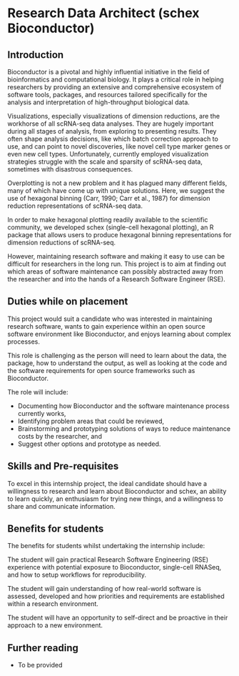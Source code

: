 # Research Data Architect (schex Bioconductor) 

## Introduction

Bioconductor is a pivotal and highly influential initiative in the field of bioinformatics and computational biology. It plays a critical role in helping researchers by providing an extensive and comprehensive ecosystem of software tools, packages, and resources tailored specifically for the analysis and interpretation of high-throughput biological data.  

Visualizations, especially visualizations of dimension reductions, are the workhorse of all scRNA-seq data analyses. They are hugely important during all stages of analysis, from exploring to presenting results. They often shape analysis decisions, like which batch correction approach to use, and can point to novel discoveries, like novel cell type marker genes or even new cell types. Unfortunately, currently employed visualization strategies struggle with the scale and sparsity of scRNA-seq data, sometimes with disastrous consequences. 

Overplotting is not a new problem and it has plagued many different fields, many of which have come up with unique solutions. Here, we suggest the use of hexagonal binning (Carr, 1990; Carr et al., 1987) for dimension reduction representations of scRNA-seq data. 

In order to make hexagonal plotting readily available to the scientific community, we developed schex (single-cell hexagonal plotting), an R package that allows users to produce hexagonal binning representations for dimension reductions of scRNA-seq. 

However, maintaining research software and making it easy to use can be difficult for researchers in the long run. This project is to aim at finding out which areas of software maintenance can possibly abstracted away from the researcher and into the hands of a Research Software Engineer (RSE). 

## Duties while on placement

This project would suit a candidate who was interested in maintaining research software, wants to gain experience within an open source software environment like Bioconductor, and enjoys learning about complex processes. 

This role is challenging as the person will need to learn about the data, the package, how to understand the output, as well as looking at the code and the software requirements for open source frameworks such as Bioconductor. 

The role will include: 

- Documenting how Bioconductor and the software maintenance process currently works, 
- Identifying problem areas that could be reviewed, 
- Brainstorming and prototyping solutions of ways to reduce maintenance costs by the researcher, and 
- Suggest other options and prototype as needed. 

## Skills and Pre-requisites

To excel in this internship project, the ideal candidate should have a willingness to research and learn about Bioconductor and schex, an ability to learn quickly, an enthusiasm for trying new things, and a willingness to share and communicate information. 



## Benefits for students 

The benefits for students whilst undertaking the internship include:

The student will gain practical Research Software Engineering  (RSE) experience with potential exposure to Bioconductor, single-cell RNASeq, and how to setup workflows for reproducibility.  

The student will gain understanding of how real-world software is assessed, developed and how priorities and requirements are established within a research environment.  

The student will have an opportunity to self-direct and be proactive in their approach to a new environment. 


## Further reading
- To be provided
